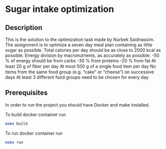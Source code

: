 # Sugar intake optimization

## Description
This is the solution to the  optimization task made by Nurbek Saidnassim.
The assignment is to optimize a seven day meal plan containing as little sugar as possible.
Total calories per day should be as close to 2000 kcal as possible.
Energy division by macronutrients, as accurately as possible:
-50 % of energy should be from carbs
-30 % from proteins
-20 % from fat
At least 20 g of ﬁber per day
At most 500 g of a single food item per day 
No items from the same food group (e.g. “cake” or “cheese”) on successive days
At least 3 different food groups need to be chosen for every day


## Prerequisites
In order to run the project you should have Docker and make installed.

To build docker container run 
```bash
make build
```

To run docker container run 
```bash 
make run
```

